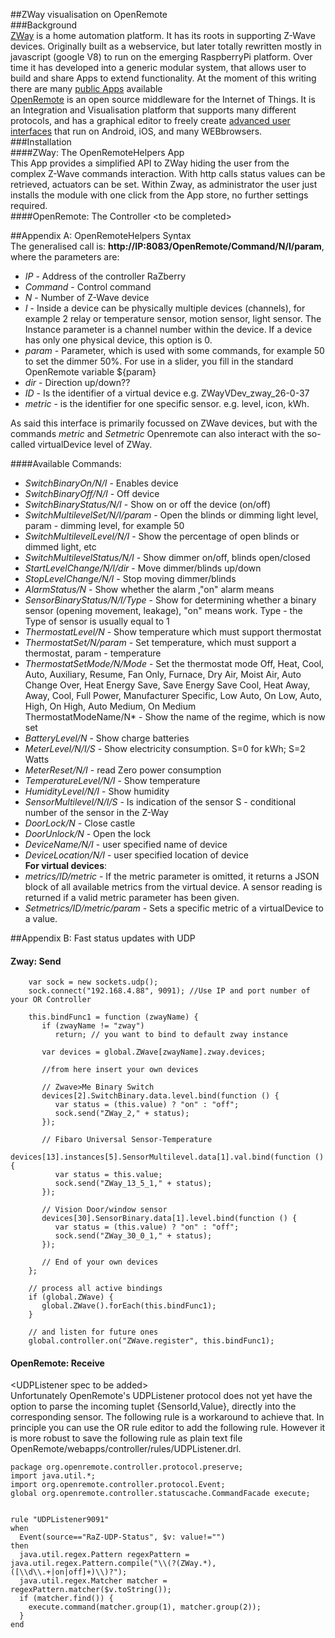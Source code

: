 ##ZWay visualisation on OpenRemote       
###Background      
[ZWay](http://razberry.zwave.me/) is a home automation platform. It has its roots in supporting Z-Wave devices. Originally built as a webservice, but later totally rewritten mostly in javascript (google V8) to run on the emerging RaspberryPi platform. Over time it has developed into a generic modular system, that allows user to build and share Apps to extend functionality. At the moment of this writing there are many [public Apps](http://developer.z-wave.me/?uri=public#/web/apps) available      
[OpenRemote](http://www.openremote.com/) is an open source middleware for the Internet of Things. It is an Integration and Visualisation platform that supports many different protocols, and has a graphical editor to freely create [advanced user interfaces](https://www.youtube.com/embed/ymqnKK7QIaQ) that run on Android, iOS, and many WEBbrowsers.      
###Installation      
####ZWay: The OpenRemoteHelpers App      
This App provides a simplified API to ZWay hiding the user from the complex Z-Wave commands interaction. With http calls status values can be retrieved, actuators can be set. Within Zway, as administrator the user just installs the module with one click from the App store, no further settings required.       
####OpenRemote: The Controller
\<to be completed\>      
      
      
      
##<a name="ORHelperAPI"></a>Appendix A: OpenRemoteHelpers Syntax   
The generalised call is: **http://IP:8083/OpenRemote/Command/N/I/param**, where the parameters are:    
- *IP* - Address of the controller RaZberry      
- *Command* - Сontrol command      
- *N* - Number of Z-Wave device      
- *I* - Inside a device can be physically multiple devices (channels), for example 2 relay or temperature sensor, motion sensor, light sensor. The Instance parameter is a channel number within the device. If a device has only one physical device, this option is 0.      
- *param* - Parameter, which is used with some commands, for example 50 to set the dimmer 50%. For use in a slider, you fill in the standard OpenRemote variable ${param}      
- *dir* - Direction up/down??      
- *ID* - Is the identifier of a virtual device e.g. ZWayVDev_zway_26-0-37      
- *metric* - is the identifier for one specific sensor. e.g. level, icon, kWh.       

As said this interface is primarily focussed on ZWave devices, but with the commands *metric* and *Setmetric* Openremote can also interact with the so-called virtualDevice level of ZWay.       

####Available Commands:      
- *SwitchBinaryOn/N/I* - Enables device      
- *SwitchBinaryOff/N/I* - Off device      
- *SwitchBinaryStatus/N/I* - Show on or off the device (on/off)      
- *SwitchMultilevelSet/N/I/param* - Open the blinds or dimming light level, param - dimming level, for example 50      
- *SwitchMultilevelLevel/N/I* - Show the percentage of open blinds or dimmed light, etc      
- *SwitchMultilevelStatus/N/I* - Show dimmer on/off, blinds open/closed      
- *StartLevelChange/N/I/dir* - Move dimmer/blinds up/down      
- *StopLevelChange/N/I* - Stop moving dimmer/blinds      
- *AlarmStatus/N* - Show whether the alarm ,"on" alarm means      
- *SensorBinaryStatus/N/I/Type* - Show for determining whether a binary sensor (opening movement, leakage), "on" means work. Type - the Type of sensor is usually equal to 1      
- *ThermostatLevel/N* - Show temperature which must support thermostat      
- *ThermostatSet/N/param* - Set temperature, which must support a thermostat, param - temperature      
- *ThermostatSetMode/N/Mode* - Set the thermostat mode Off, Heat, Cool, Auto, Auxiliary, Resume, Fan Only, Furnace, Dry Air, Moist Air, Auto Change Over, Heat Energy Save, Save Energy Save Cool, Heat Away, Away, Cool, Full Power, Manufacturer Specific, Low Auto, On Low, Auto, High, On High, Auto Medium, On Medium      
ThermostatModeName/N* - Show the name of the regime, which is now set      
- *BatteryLevel/N* - Show charge batteries      
- *MeterLevel/N/I/S* - Show electricity consumption. S=0 for kWh; S=2 Watts      
- *MeterReset/N/I* - read Zero power consumption      
- *TemperatureLevel/N/I* - Show temperature      
- *HumidityLevel/N/I* - Show humidity      
- *SensorMultilevel/N/I/S* - Is indication of the sensor S - conditional number of the sensor in the Z-Way      
- *DoorLock/N* - Close castle      
- *DoorUnlock/N* - Open the lock      
- *DeviceName/N/I* - user specified name of device      
- *DeviceLocation/N/I* - user specified location of device      
**For virtual devices**:      
- *metrics/ID/metric* - If the metric parameter is omitted, it returns a JSON block of all available metrics from the virtual device. A sensor reading is returned if a valid metric parameter has been given.      
- *Setmetrics/ID/metric/param* - Sets a specific metric of a virtualDevice to a value.      

##<a name="UDPOR"></a>Appendix B: Fast status updates with UDP      
#### Zway: Send      
```     
    var sock = new sockets.udp();
    sock.connect("192.168.4.88", 9091); //Use IP and port number of your OR Controller

    this.bindFunc1 = function (zwayName) {
       if (zwayName != "zway")
          return; // you want to bind to default zway instance

       var devices = global.ZWave[zwayName].zway.devices;

       //from here insert your own devices

       // Zwave>Me Binary Switch
       devices[2].SwitchBinary.data.level.bind(function () {
          var status = (this.value) ? "on" : "off";
          sock.send("ZWay_2," + status);
       });

       // Fibaro Universal Sensor-Temperature
       devices[13].instances[5].SensorMultilevel.data[1].val.bind(function () {
          var status = this.value;
          sock.send("ZWay_13_5_1," + status);
       });

       // Vision Door/window sensor
       devices[30].SensorBinary.data[1].level.bind(function () {
          var status = (this.value) ? "on" : "off";
          sock.send("ZWay_30_0_1," + status);
       });

       // End of your own devices
    };

    // process all active bindings
    if (global.ZWave) {
       global.ZWave().forEach(this.bindFunc1);
    }

    // and listen for future ones
    global.controller.on("ZWave.register", this.bindFunc1);
```     
#### OpenRemote: Receive      
\<UDPListener spec to be added\>      
Unfortunately OpenRemote's UDPListener protocol does not yet have the option to parse the incoming tuplet {SensorId,Value}, directly into the corresponding sensor. The following rule is a workaround to achieve that. In principle you can use the OR rule editor to add the following rule. However it is more robust to save the following rule as plain text file OpenRemote/webapps/controller/rules/UDPListener.drl.
```      
package org.openremote.controller.protocol.preserve;
import java.util.*;
import org.openremote.controller.protocol.Event;
global org.openremote.controller.statuscache.CommandFacade execute;
 
 
rule "UDPListener9091"
when
  Event(source=="RaZ-UDP-Status", $v: value!="")
then
  java.util.regex.Pattern regexPattern = java.util.regex.Pattern.compile("\\(?(ZWay.*),([\\d\\.+|on|off]+)\\)?");
  java.util.regex.Matcher matcher = regexPattern.matcher($v.toString());
  if (matcher.find()) {
    execute.command(matcher.group(1), matcher.group(2));
  }
end
```         